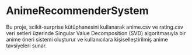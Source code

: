 # AnimeRecommenderSystem
Bu proje, scikit-surprise kütüphanesini kullanarak anime.csv ve rating.csv veri setleri üzerinde Singular Value Decomposition (SVD) algoritmasıyla bir anime öneri sistemi oluşturur ve kullanıcılara kişiselleştirilmiş anime tavsiyeleri sunar.
